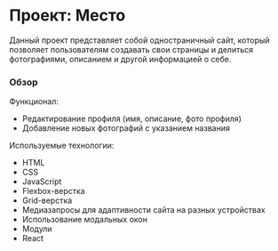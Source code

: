 # Проект: Место

Данный проект представляет собой одностраничный сайт, который позволяет пользователям создавать
свои страницы и делиться фотографиями, описанием и другой информацией о себе.

### Обзор

Функционал:

- Редактирование профиля (имя, описание, фото профиля)
- Добавление новых фотографий с указанием названия

Используемые технологии:

- HTML
- CSS
- JavaScript
- Flexbox-верстка
- Grid-верстка
- Медиазапросы для адаптивности сайта на разных устройствах
- Использование модальных окон
- Модули
- React
